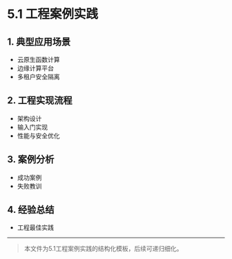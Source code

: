 # 5.1 工程案例实践

## 1. 典型应用场景

- 云原生函数计算
- 边缘计算平台
- 多租户安全隔离

## 2. 工程实现流程

- 架构设计
- 输入门实现
- 性能与安全优化

## 3. 案例分析

- 成功案例
- 失败教训

## 4. 经验总结

- 工程最佳实践

---
> 本文件为5.1工程案例实践的结构化模板，后续可递归细化。
